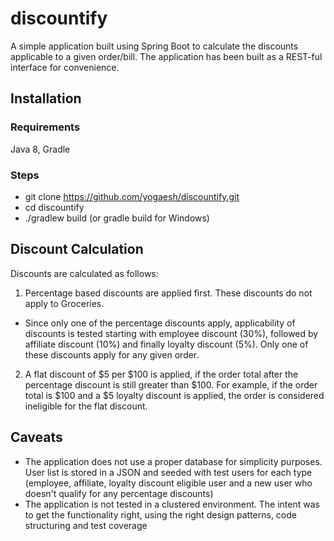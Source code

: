 # discountify

A simple application built using Spring Boot to calculate the discounts applicable to a given order/bill. The application has been built as a REST-ful interface for convenience.

## Installation

### Requirements

Java 8, Gradle

### Steps

* git clone https://github.com/yogaesh/discountify.git
* cd discountify
* ./gradlew build (or gradle build for Windows)

## Discount Calculation

Discounts are calculated as follows:

1. Percentage based discounts are applied first. These discounts do not apply to Groceries.
* Since only one of the percentage discounts apply, applicability of discounts is tested starting with employee discount (30%), followed by affiliate discount (10%) and finally loyalty discount (5%). Only one of these discounts apply for any given order.
2. A flat discount of $5 per $100 is applied, if the order total after the percentage discount is still greater than $100. For example, if the order total is $100 and a $5 loyalty discount is applied, the order is considered ineligible for the flat discount.

## Caveats

* The application does not use a proper database for simplicity purposes. User list is stored in a JSON and seeded with test users for each type (employee, affiliate, loyalty discount eligible user and a new user who doesn't qualify for any percentage discounts)
* The application is not tested in a clustered environment. The intent was to get the functionality right, using the right design patterns, code structuring and test coverage

